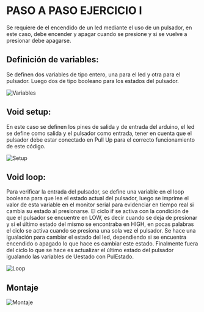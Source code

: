 # PASO A PASO EJERCICIO I
Se requiere de el encendido de un led mediante el uso de un pulsador, en este caso, debe encender y apagar cuando se presione y si se vuelve a presionar debe apagarse.

## Definición de variables:

Se definen dos variables de tipo entero, una para el led y otra para el pulsador. Luego dos de tipo booleano para los estados del pulsador.

![Variables](https://github.com/johanerre/Arduino-Retos/blob/main/IMÁGENES/Captura%20de%20pantalla%202025-09-06%20205309.png)

## Void setup:

En este caso se definen los pines de salida y de entrada del arduino, el led se define como salida y el pulsador como entrada, tener en cuenta que el pulsador debe estar conectado en Pull Up para el correcto funcionamiento de este código.

![Setup](https://github.com/johanerre/Arduino-Retos/blob/main/IMÁGENES/Captura%20de%20pantalla%202025-09-06%20212901.png)

## Void loop:

Para verificar la entrada del pulsador, se define una variable en el loop booleana para que lea el estado actual del pulsador, luego se imprime el valor de esta variable en el monitor serial para evidenciar en tiempo real si cambia su estado al presionarse. El ciclo if se activa con la condición de que el pulsador se encuentre en LOW, es decir cuando se deja de presionar y sí el último estado del mismo se encontraba en HIGH, en pocas palabras el ciclo se activa cuando se presiona una sola vez el pulsador. Se hace una igualación para cambiar el estado del led, dependiendo si se encuentra encendido o apagado lo que hace es cambiar este estado. Finalmente fuera del ciclo lo que se hace es actualizar el último estado del pulsador igualando las variables de Uestado con PulEstado.

![Loop](https://github.com/johanerre/Arduino-Retos/blob/main/IMÁGENES/Captura%20de%20pantalla%202025-09-06%20212332.png)

## Montaje

![Montaje](https://github.com/johanerre/Arduino-Retos/blob/main/IMÁGENES/Captura%20de%20pantalla%202025-09-06%20221143.png)